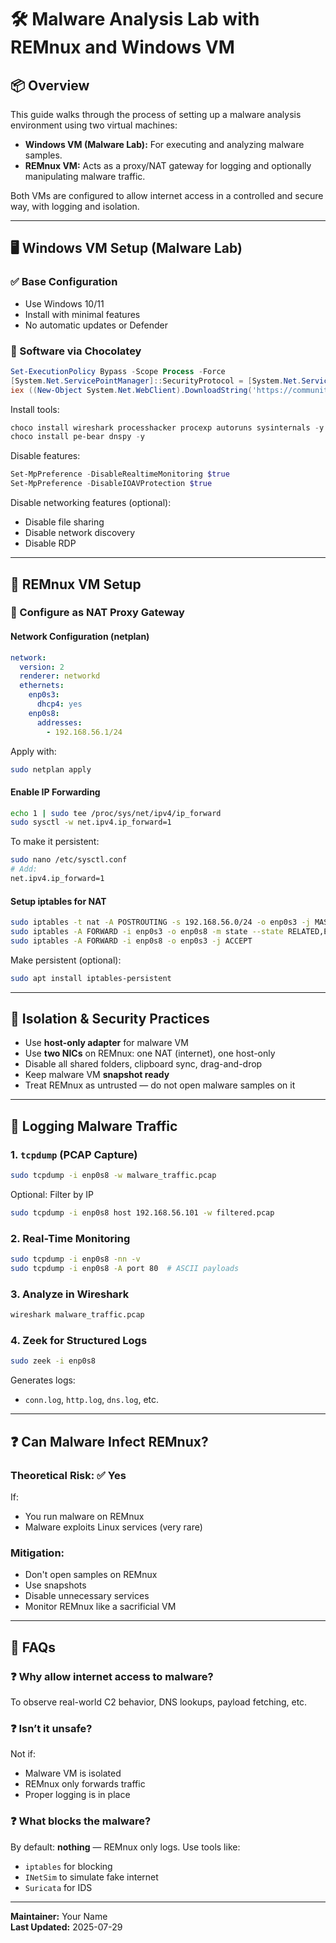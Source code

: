 # 🛠️ Malware Analysis Lab with REMnux and Windows VM

## 📦 Overview
This guide walks through the process of setting up a malware analysis environment using two virtual machines:

- **Windows VM (Malware Lab):** For executing and analyzing malware samples.
- **REMnux VM:** Acts as a proxy/NAT gateway for logging and optionally manipulating malware traffic.

Both VMs are configured to allow internet access in a controlled and secure way, with logging and isolation.

---

## 🖥️ Windows VM Setup (Malware Lab)

### ✅ Base Configuration
- Use Windows 10/11
- Install with minimal features
- No automatic updates or Defender

### 🔧 Software via Chocolatey
```powershell
Set-ExecutionPolicy Bypass -Scope Process -Force
[System.Net.ServicePointManager]::SecurityProtocol = [System.Net.ServicePointManager]::SecurityProtocol -bor 3072
iex ((New-Object System.Net.WebClient).DownloadString('https://community.chocolatey.org/install.ps1'))
```

Install tools:
```powershell
choco install wireshark processhacker procexp autoruns sysinternals -y
choco install pe-bear dnspy -y
```

Disable features:
```powershell
Set-MpPreference -DisableRealtimeMonitoring $true
Set-MpPreference -DisableIOAVProtection $true
```

Disable networking features (optional):
- Disable file sharing
- Disable network discovery
- Disable RDP

---

## 🧪 REMnux VM Setup

### 🔧 Configure as NAT Proxy Gateway

#### Network Configuration (netplan)
```yaml
network:
  version: 2
  renderer: networkd
  ethernets:
    enp0s3:
      dhcp4: yes
    enp0s8:
      addresses:
        - 192.168.56.1/24
```
Apply with:
```bash
sudo netplan apply
```

#### Enable IP Forwarding
```bash
echo 1 | sudo tee /proc/sys/net/ipv4/ip_forward
sudo sysctl -w net.ipv4.ip_forward=1
```
To make it persistent:
```bash
sudo nano /etc/sysctl.conf
# Add:
net.ipv4.ip_forward=1
```

#### Setup iptables for NAT
```bash
sudo iptables -t nat -A POSTROUTING -s 192.168.56.0/24 -o enp0s3 -j MASQUERADE
sudo iptables -A FORWARD -i enp0s3 -o enp0s8 -m state --state RELATED,ESTABLISHED -j ACCEPT
sudo iptables -A FORWARD -i enp0s8 -o enp0s3 -j ACCEPT
```

Make persistent (optional):
```bash
sudo apt install iptables-persistent
```

---

## 🔐 Isolation & Security Practices

- Use **host-only adapter** for malware VM
- Use **two NICs** on REMnux: one NAT (internet), one host-only
- Disable all shared folders, clipboard sync, drag-and-drop
- Keep malware VM **snapshot ready**
- Treat REMnux as untrusted — do not open malware samples on it

---

## 📡 Logging Malware Traffic

### 1. `tcpdump` (PCAP Capture)
```bash
sudo tcpdump -i enp0s8 -w malware_traffic.pcap
```
Optional: Filter by IP
```bash
sudo tcpdump -i enp0s8 host 192.168.56.101 -w filtered.pcap
```

### 2. Real-Time Monitoring
```bash
sudo tcpdump -i enp0s8 -nn -v
sudo tcpdump -i enp0s8 -A port 80  # ASCII payloads
```

### 3. Analyze in Wireshark
```bash
wireshark malware_traffic.pcap
```

### 4. Zeek for Structured Logs
```bash
sudo zeek -i enp0s8
```
Generates logs:
- `conn.log`, `http.log`, `dns.log`, etc.

---

## ❓ Can Malware Infect REMnux?

### Theoretical Risk: ✅ Yes  
If:
- You run malware on REMnux
- Malware exploits Linux services (very rare)

### Mitigation:
- Don't open samples on REMnux
- Use snapshots
- Disable unnecessary services
- Monitor REMnux like a sacrificial VM

---

## 🧠 FAQs

### ❓ Why allow internet access to malware?
To observe real-world C2 behavior, DNS lookups, payload fetching, etc.

### ❓ Isn’t it unsafe?
Not if:
- Malware VM is isolated
- REMnux only forwards traffic
- Proper logging is in place

### ❓ What blocks the malware?
By default: **nothing** — REMnux only logs. Use tools like:
- `iptables` for blocking
- `INetSim` to simulate fake internet
- `Suricata` for IDS

---

**Maintainer:** Your Name  
**Last Updated:** 2025-07-29
